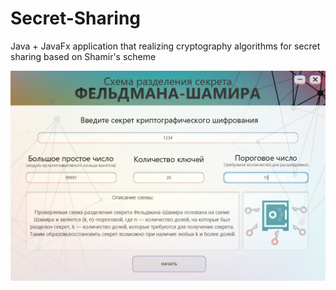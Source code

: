 # Secret-Sharing
 Java + JavaFx application that realizing cryptography algorithms for secret sharing based on Shamir's scheme

![Example of JavaFX first scene](https://github.com/ZoviProstoDMT/Cryptography-algoritms-for-secret-sharing/blob/master/Screenshots/1.PNG)
